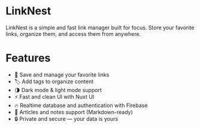 # LinkNest

LinkNest is a simple and fast link manager built for focus. Store your favorite links, organize them, and access them from anywhere.

# Features

- 🔖 Save and manage your favorite links
- 🏷️ Add tags to organize content
- 🌗 Dark mode & light mode support
- ⚡️ Fast and clean UI with Nuxt UI
- 🔥 Realtime database and authentication with Firebase
- 📄 Articles and notes support (Markdown-ready)
- 🔒 Private and secure — your data is yours

